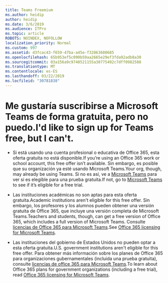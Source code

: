 ```yaml
---
title: Teams Freemium
ms.author: heidip
author: heidip
ms.date: 3/6/2019
ms.audience: ITPro
ms.topic: article
ROBOTS: NOINDEX, NOFOLLOW
localization_priority: Normal
ms.custom: 997
ms.assetid: d3fcac43-f659-47ba-a45e-f32863680685
ms.openlocfilehash: 65b953ef5c090b59aa2665e29ef3fda92adb8a30
ms.sourcegitcommit: 03a156a9c9740521155a30775492c7dff0982588
ms.translationtype: MT
ms.contentlocale: es-ES
ms.lasthandoff: 03/22/2019
ms.locfileid: "30781838"
---
```

# <a name="id-like-to-sign-up-for-teams-free-but-i-cant"></a><span data-ttu-id="d50e9-102">Me gustaría suscribirse a Microsoft Teams de forma gratuita, pero no puedo.</span><span class="sxs-lookup"><span data-stu-id="d50e9-102">I'd like to sign up for Teams free, but I can't.</span></span>

- <span data-ttu-id="d50e9-103">Si está usando una cuenta profesional o educativa de Office 365, esta oferta gratuita no está disponible.</span><span class="sxs-lookup"><span data-stu-id="d50e9-103">If you’re using an Office 365 work or school account, this free offer isn’t available.</span></span> <span data-ttu-id="d50e9-104">Sin embargo, es posible que su organización ya esté usando Microsoft Teams.</span><span class="sxs-lookup"><span data-stu-id="d50e9-104">Your org, though, may already be using Teams.</span></span> <span data-ttu-id="d50e9-105">Si no es así, ve a [Microsoft Teams](https://products.office.com/en-us/microsoft-teams/group-chat-software) para ver si es elegible para una prueba gratuita.</span><span class="sxs-lookup"><span data-stu-id="d50e9-105">If not, go to [Microsoft Teams](https://products.office.com/en-us/microsoft-teams/group-chat-software) to see if it’s eligible for a free trial.</span></span>

- <span data-ttu-id="d50e9-106">Las instituciones académicas no son aptas para esta oferta gratuita.</span><span class="sxs-lookup"><span data-stu-id="d50e9-106">Academic institutions aren't eligible for this free offer.</span></span> <span data-ttu-id="d50e9-107">Sin embargo, los profesores y los alumnos pueden obtener una versión gratuita de Office 365, que incluye una versión completa de Microsoft Teams.</span><span class="sxs-lookup"><span data-stu-id="d50e9-107">Teachers and students, though, can get a free version of Office 365, which includes a full version of Microsoft Teams.</span></span> <span data-ttu-id="d50e9-108">Consulte [licencias de Office 365 para Microsoft Teams](https://docs.microsoft.com/microsoftteams/office-365-licensing).</span><span class="sxs-lookup"><span data-stu-id="d50e9-108">See [Office 365 licensing for Microsoft Teams](https://docs.microsoft.com/microsoftteams/office-365-licensing).</span></span>

- <span data-ttu-id="d50e9-109">Las instituciones del gobierno de Estados Unidos no pueden optar a esta oferta gratuita.</span><span class="sxs-lookup"><span data-stu-id="d50e9-109">U.S. government institutions aren't eligible for this free offer.</span></span> <span data-ttu-id="d50e9-110">Para obtener más información sobre los planes de Office 365 para organizaciones gubernamentales (incluida una prueba gratuita), consulte [licencias de office 365 para Microsoft Teams](https://docs.microsoft.com/microsoftteams/office-365-licensing).</span><span class="sxs-lookup"><span data-stu-id="d50e9-110">To learn about Office 365 plans for government organizations (including a free trial), read [Office 365 licensing for Microsoft Teams](https://docs.microsoft.com/microsoftteams/office-365-licensing).</span></span>


